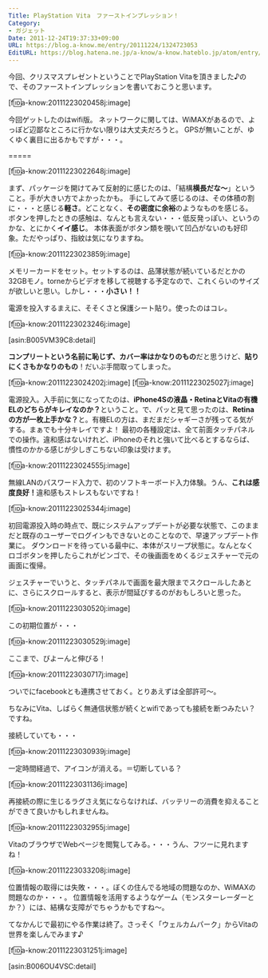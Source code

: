 ```yaml
---
Title: PlayStation Vita　ファーストインプレッション！
Category:
- ガジェット
Date: 2011-12-24T19:37:33+09:00
URL: https://blog.a-know.me/entry/20111224/1324723053
EditURL: https://blog.hatena.ne.jp/a-know/a-know.hateblo.jp/atom/entry/12921228815727979368
---
```


今回、クリスマスプレゼントということでPlayStation Vitaを頂きました♪ので、そのファーストインプレッションを書いておこうと思います。


[f:id:a-know:20111223020458j:image]

今回ゲットしたのはwifi版。
ネットワークに関しては、WiMAXがあるので、よっぽど辺鄙なところに行かない限りは大丈夫だろうと。
GPSが無いことが、ゆくゆく裏目に出るかもですが・・・。

=====

[f:id:a-know:20111223022648j:image]

まず、パッケージを開けてみて反射的に感じたのは、「結構<span class="deco" style="font-weight:bold;">横長だな〜</span>」ということ。手が大きい方でよかったかも。
手にしてみて感じるのは、その体積の割に・・・と感じる<span class="deco" style="font-weight:bold;">軽さ</span>。どことなく、<span class="deco" style="font-weight:bold;">その密度に余裕</span>のようなものを感じる。
ボタンを押したときの感触は、なんとも言えない・・・低反発っぽい、というのかな、とにかく<span class="deco" style="font-weight:bold;">イイ感じ</span>。
本体表面がボタン類を覗いて凹凸がないのも好印象。ただやっぱり、指紋は気になりますね。



[f:id:a-know:20111223023859j:image]

メモリーカードをセット。セットするのは、品薄状態が続いているだとかの32GBモノ。torneからビデオを移して視聴する予定なので、これくらいのサイズが欲しいと思い。しかし・・・<span class="deco" style="font-weight:bold;">小さい！！</span>


電源を投入するまえに、そそくさと保護シート貼り。使ったのはコレ。


[f:id:a-know:20111223023246j:image]

[asin:B005VM39C8:detail]


<span class="deco" style="font-weight:bold;">コンプリートという名前に恥じず、カバー率はかなりのもの</span>だと思うけど、<span class="deco" style="font-weight:bold;">貼りにくさもかなりのもの</span>！だいぶ手間取ってしまった。



[f:id:a-know:20111223024202j:image]
[f:id:a-know:20111223025027j:image]

電源投入。入手前に気になってたのは、<span class="deco" style="font-weight:bold;">iPhone4Sの液晶・RetinaとVitaの有機ELのどちらがキレイなのか？</span>ということ。で、パッと見て思ったのは、<span class="deco" style="font-weight:bold;">Retinaの方が一枚上手かな？</span>と。有機ELの方は、まだまだシャギーさが残ってる気がする。まぁでも十分キレイですよ！
最初の各種設定は、全て前面タッチパネルでの操作。違和感はないけれど、iPhoneのそれと強いて比べるとするならば、慣性のかかる感じが少しぎこちない印象は受けます。



[f:id:a-know:20111223024555j:image]

無線LANのパスワード入力で、初のソフトキーボード入力体験。うん、<span class="deco" style="font-weight:bold;">これは感度良好！</span>違和感もストレスもないですね！



[f:id:a-know:20111223025344j:image]

初回電源投入時の時点で、既にシステムアップデートが必要な状態で、このままだと既存のユーザーでログインもできないとのことなので、早速アップデート作業に。
ダウンロードを待っている最中に、本体がスリープ状態に。なんとなくロゴボタンを押したらこれがビンゴで、その後画面をめくるジェスチャーで元の画面に復帰。


ジェスチャーでいうと、タッチパネルで画面を最大限までスクロールしたあとに、さらにスクロールすると、表示が間延びするのがおもしろいと思った。


[f:id:a-know:20111223030520j:image]

この初期位置が・・・


[f:id:a-know:20111223030529j:image]

ここまで、びよーんと伸びる！



[f:id:a-know:20111223030717j:image]

ついでにfacebookとも連携させておく。とりあえずは全部許可〜。


ちなみにVita、しばらく無通信状態が続くとwifiであっても接続を断つみたい？ですね。


接続していても・・・

[f:id:a-know:20111223030939j:image]


一定時間経過で、アイコンが消える。＝切断している？

[f:id:a-know:20111223031136j:image]

再接続の際に生じるラグさえ気にならなければ、バッテリーの消費を抑えることができて良いかもしれませんね。



[f:id:a-know:20111223032955j:image]

VitaのブラウザでWebページを閲覧してみる。・・・うん、フツーに見れますね！



[f:id:a-know:20111223033208j:image]

位置情報の取得には失敗・・・。ぼくの住んでる地域の問題なのか、WiMAXの問題なのか・・・。
位置情報を活用するようなゲーム（モンスターレーダーとか？）には、結構な支障がでちゃうかもですね〜。



てなかんじで最初にやる作業は終了。さっそく「ウェルカムパーク」からVitaの世界を楽しんでみます♪

[f:id:a-know:20111223031251j:image]



[asin:B006OU4VSC:detail]


<script src="https://moshi-moshi.moshimo.works/moshimoshi/a_know_blog/20111224-1324723053?title=PlayStation%20Vita%E3%80%80%E3%83%95%E3%82%A1%E3%83%BC%E3%82%B9%E3%83%88%E3%82%A4%E3%83%B3%E3%83%97%E3%83%AC%E3%83%83%E3%82%B7%E3%83%A7%E3%83%B3%EF%BC%81"></script>
